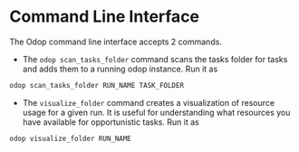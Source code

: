 # Command Line Interface

The Odop command line interface accepts 2 commands.

 - The `odop scan_tasks_folder` command scans the tasks folder for tasks and
   adds them to a running odop instance. Run it as

```bash
odop scan_tasks_folder RUN_NAME TASK_FOLDER
```


 - The `visualize_folder` command creates a visualization of resource usage
   for a given run. It is useful for understanding what resources you have
   available for opportunistic tasks. Run it as

```bash
odop visualize_folder RUN_NAME
```